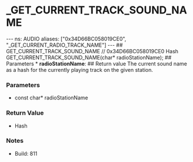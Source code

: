 # _GET_CURRENT_TRACK_SOUND_NAME

--- ns: AUDIO aliases: ["0x34D66BC058019CE0", "_GET_CURRENT_RADIO_TRACK_NAME"] --- ## GET_CURRENT_TRACK_SOUND_NAME  // 0x34D66BC058019CE0 Hash GET_CURRENT_TRACK_SOUND_NAME(char* radioStationName);  ## Parameters * **radioStationName**:  ## Return value The current sound name as a hash for the currently playing track on the given station.

### Parameters
* const char* radioStationName

### Return Value
* Hash

### Notes
* Build: 811

